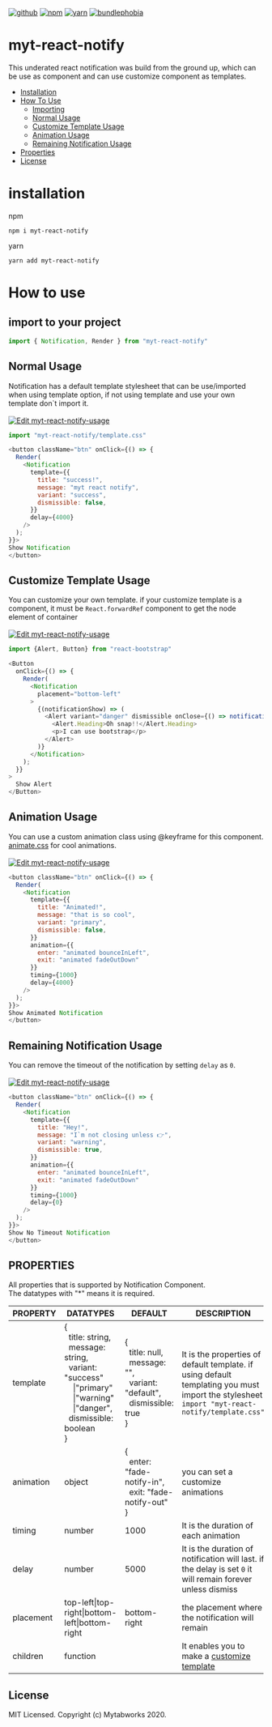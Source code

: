 [![github](https://img.shields.io/badge/-github-gray?style=for-the-badge&logo=github)](https://github.com/mytabworks/myt-react-notify#readme)
[![npm](https://img.shields.io/npm/v/myt-react-notify?color=crimson&logo=npm&style=for-the-badge)](https://www.npmjs.com/package/myt-react-notify)
[![yarn](https://img.shields.io/npm/v/myt-react-notify?color=blue&label=yarn&style=for-the-badge&logo=yarn)](https://classic.yarnpkg.com/en/package/myt-react-notify)
[![bundlephobia](https://img.shields.io/bundlephobia/minzip/myt-react-notify?color=%2371bba4&logo=bundlephobia&style=for-the-badge)](https://bundlephobia.com/result?p=myt-react-notify)

# myt-react-notify
This underated react notification was build from the ground up, which can be use as component and can use customize component as templates.

- [Installation](#installation)
- [How To Use](#how-to-use)
    - [Importing](#import-to-your-project)
    - [Normal Usage](#normal-usage)
    - [Customize Template Usage](#customize-template-usage)
    - [Animation Usage](#animation-usage)
    - [Remaining Notification Usage](#remaining-notification-usage)  
- [Properties](#properties)  
- [License](#license)

# installation
npm
```
npm i myt-react-notify
```

yarn
```
yarn add myt-react-notify
```

# How to use


## import to your project
```js
import { Notification, Render } from "myt-react-notify"
```
  
## Normal Usage
Notification has a default template stylesheet that can be use/imported when using template option, if not using template and use your own template don`t import it.<br/><br/>
[![Edit myt-react-notify-usage](https://codesandbox.io/static/img/play-codesandbox.svg)](https://codesandbox.io/s/long-voice-4dvho?fontsize=14&hidenavigation=1&theme=dark)
```js
import "myt-react-notify/template.css"
```
```js
<button className="btn" onClick={() => {
  Render(
    <Notification 
      template={{
        title: "success!",
        message: "myt react notify",
        variant: "success",
        dismissible: false,
      }}
      delay={4000}
    />
  );  
}}>
Show Notification
</button>
```


## Customize Template Usage
You can customize your own template. if your customize template is a component, it must be `React.forwardRef` component to get the node element of container<br/><br/>
[![Edit myt-react-notify-usage](https://codesandbox.io/static/img/play-codesandbox.svg)](https://codesandbox.io/s/long-voice-4dvho?fontsize=14&hidenavigation=1&theme=dark)
```js 
import {Alert, Button} from "react-bootstrap"
```
```js
<Button
  onClick={() => {  
    Render(
      <Notification   
        placement="bottom-left"
      >
        {(notificationShow) => (
          <Alert variant="danger" dismissible onClose={() => notificationShow(false)}>
            <Alert.Heading>Oh snap!!</Alert.Heading>
            <p>I can use bootstrap</p>
          </Alert>
        )}
      </Notification>
    );
  }}
>
  Show Alert
</Button>
```


## Animation Usage
You can use a custom animation class using @keyframe for this component.<br/>
[animate.css](https://daneden.github.io/animate.css/) for cool animations.<br/><br/>
[![Edit myt-react-notify-usage](https://codesandbox.io/static/img/play-codesandbox.svg)](https://codesandbox.io/s/long-voice-4dvho?fontsize=14&hidenavigation=1&theme=dark)
```js 
<button className="btn" onClick={() => {
  Render(
    <Notification 
      template={{
        title: "Animated!",
        message: "that is so cool",
        variant: "primary",
        dismissible: false,
      }}
      animation={{
        enter: "animated bounceInLeft",
        exit: "animated fadeOutDown"
      }}
      timing={1000}
      delay={4000}
    />
  );  
}}>
Show Animated Notification
</button>
```

## Remaining Notification Usage
You can remove the timeout of the notification by setting `delay` as `0`.<br/><br/> 
[![Edit myt-react-notify-usage](https://codesandbox.io/static/img/play-codesandbox.svg)](https://codesandbox.io/s/long-voice-4dvho?fontsize=14&hidenavigation=1&theme=dark)
```js
<button className="btn" onClick={() => {
  Render(
    <Notification 
      template={{
        title: "Hey!",
        message: "I`m not closing unless 👉",
        variant: "warning",
        dismissible: true,
      }}
      animation={{
        enter: "animated bounceInLeft",
        exit: "animated fadeOutDown"
      }}
      timing={1000}
      delay={0}
    />
  );  
}}>
Show No Timeout Notification 
</button>
```


## PROPERTIES
All properties that is supported by Notification Component.<br/>
The datatypes with "*" means it is required.    

|PROPERTY   |DATATYPES    |DEFAULT    |DESCRIPTION|
|-------------|-----------|-------------|-------------| 
| template       | {<br/>&nbsp;&nbsp;title: string, <br/>&nbsp;&nbsp;message: string, <br/>&nbsp;&nbsp;variant: "success"<br/>&nbsp;&nbsp;&nbsp;&nbsp;\|"primary"<br/>&nbsp;&nbsp;&nbsp;&nbsp;\|"warning"<br/>&nbsp;&nbsp;&nbsp;&nbsp;\|"danger", <br/>&nbsp;&nbsp;dismissible: boolean<br/> } |  {<br/>&nbsp;&nbsp;title: null, <br/>&nbsp;&nbsp;message: "", <br/>&nbsp;&nbsp;variant: "default", <br/>&nbsp;&nbsp;dismissible: true<br/> } | It is the properties of default template. if using default templating you must import the stylesheet `import "myt-react-notify/template.css"` |
| animation | object |  {<br/>&nbsp;&nbsp;enter: "fade-notify-in", <br/>&nbsp;&nbsp;exit: "fade-notify-out"<br/>} | you can set a customize animations | 
| timing   | number        |   1000          | It is the duration of each animation |
| delay   | number        |   5000          | It is the duration of notification will last. if the delay is set `0` it will remain forever unless dismiss |
| placement    | top-left\|top-right\|bottom-left\|bottom-right        | bottom-right | the placement where the notification will remain|
| children     | function        |      &nbsp;       | It enables you to make a [customize template](#customize-template-usage) | 


## License
MIT Licensed. Copyright (c) Mytabworks 2020.